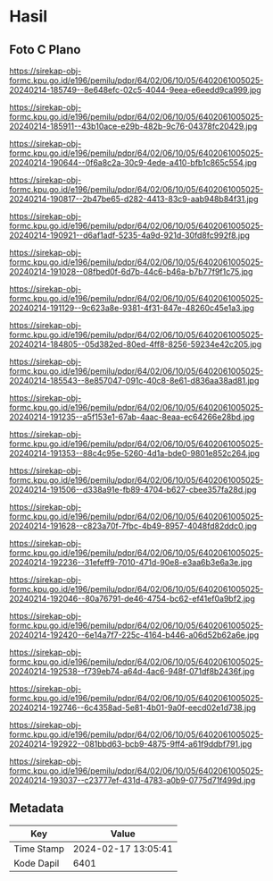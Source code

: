 # Hasil

## Foto C Plano

https://sirekap-obj-formc.kpu.go.id/e196/pemilu/pdpr/64/02/06/10/05/6402061005025-20240214-185749--8e648efc-02c5-4044-9eea-e6eedd9ca999.jpg

https://sirekap-obj-formc.kpu.go.id/e196/pemilu/pdpr/64/02/06/10/05/6402061005025-20240214-185911--43b10ace-e29b-482b-9c76-04378fc20429.jpg

https://sirekap-obj-formc.kpu.go.id/e196/pemilu/pdpr/64/02/06/10/05/6402061005025-20240214-190644--0f6a8c2a-30c9-4ede-a410-bfb1c865c554.jpg

https://sirekap-obj-formc.kpu.go.id/e196/pemilu/pdpr/64/02/06/10/05/6402061005025-20240214-190817--2b47be65-d282-4413-83c9-aab948b84f31.jpg

https://sirekap-obj-formc.kpu.go.id/e196/pemilu/pdpr/64/02/06/10/05/6402061005025-20240214-190921--d6af1adf-5235-4a9d-921d-30fd8fc992f8.jpg

https://sirekap-obj-formc.kpu.go.id/e196/pemilu/pdpr/64/02/06/10/05/6402061005025-20240214-191028--08fbed0f-6d7b-44c6-b46a-b7b77f9f1c75.jpg

https://sirekap-obj-formc.kpu.go.id/e196/pemilu/pdpr/64/02/06/10/05/6402061005025-20240214-191129--9c623a8e-9381-4f31-847e-48260c45e1a3.jpg

https://sirekap-obj-formc.kpu.go.id/e196/pemilu/pdpr/64/02/06/10/05/6402061005025-20240214-184805--05d382ed-80ed-4ff8-8256-59234e42c205.jpg

https://sirekap-obj-formc.kpu.go.id/e196/pemilu/pdpr/64/02/06/10/05/6402061005025-20240214-185543--8e857047-091c-40c8-8e61-d836aa38ad81.jpg

https://sirekap-obj-formc.kpu.go.id/e196/pemilu/pdpr/64/02/06/10/05/6402061005025-20240214-191235--a5f153e1-67ab-4aac-8eaa-ec64266e28bd.jpg

https://sirekap-obj-formc.kpu.go.id/e196/pemilu/pdpr/64/02/06/10/05/6402061005025-20240214-191353--88c4c95e-5260-4d1a-bde0-9801e852c264.jpg

https://sirekap-obj-formc.kpu.go.id/e196/pemilu/pdpr/64/02/06/10/05/6402061005025-20240214-191506--d338a91e-fb89-4704-b627-cbee357fa28d.jpg

https://sirekap-obj-formc.kpu.go.id/e196/pemilu/pdpr/64/02/06/10/05/6402061005025-20240214-191628--c823a70f-7fbc-4b49-8957-4048fd82ddc0.jpg

https://sirekap-obj-formc.kpu.go.id/e196/pemilu/pdpr/64/02/06/10/05/6402061005025-20240214-192236--31efeff9-7010-471d-90e8-e3aa6b3e6a3e.jpg

https://sirekap-obj-formc.kpu.go.id/e196/pemilu/pdpr/64/02/06/10/05/6402061005025-20240214-192046--80a76791-de46-4754-bc62-ef41ef0a9bf2.jpg

https://sirekap-obj-formc.kpu.go.id/e196/pemilu/pdpr/64/02/06/10/05/6402061005025-20240214-192420--6e14a7f7-225c-4164-b446-a06d52b62a6e.jpg

https://sirekap-obj-formc.kpu.go.id/e196/pemilu/pdpr/64/02/06/10/05/6402061005025-20240214-192538--f739eb74-a64d-4ac6-948f-071df8b2436f.jpg

https://sirekap-obj-formc.kpu.go.id/e196/pemilu/pdpr/64/02/06/10/05/6402061005025-20240214-192746--6c4358ad-5e81-4b01-9a0f-eecd02e1d738.jpg

https://sirekap-obj-formc.kpu.go.id/e196/pemilu/pdpr/64/02/06/10/05/6402061005025-20240214-192922--081bbd63-bcb9-4875-9ff4-a61f9ddbf791.jpg

https://sirekap-obj-formc.kpu.go.id/e196/pemilu/pdpr/64/02/06/10/05/6402061005025-20240214-193037--c23777ef-431d-4783-a0b9-0775d71f499d.jpg


## Metadata

| Key        | Value               |
| ---------- | ------------------- |
| Time Stamp | 2024-02-17 13:05:41 |
| Kode Dapil | 6401                |



